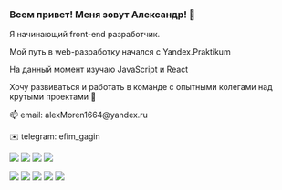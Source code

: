 ### Всем привет! Меня зовут Александр! 👋

Я начинающий front-end разработчик.

Мой путь в web-разработку начался с Yandex.Praktikum

На данный момент изучаю JavaScript и React

Хочу развиваться и работать в команде с опытными колегами над крутыми проектами 🎯

📫 email: alexMoren1664\@yandex.ru

✉️ telegram: efim_gagin


![](https://img.shields.io/badge/-JavaScript-090909?style=for-the-badge&logo=javascript)
![](https://img.shields.io/badge/-HTML5-090909?style=for-the-badge&logo=HTML5)
![](https://img.shields.io/badge/-CSS3-090909?style=for-the-badge&logo=CSS3)
![](https://img.shields.io/badge/-React-090909?style=for-the-badge&logo=React)

![](https://img.shields.io/badge/-Node.js-090909?style=for-the-badge&logo=npm)
![](https://img.shields.io/badge/-MongoDB-090909?style=for-the-badge&logo=mongodb)
![](https://img.shields.io/badge/-WebPack-090909?style=for-the-badge&logo=webpack)
![](https://img.shields.io/badge/-Express.js-090909?style=for-the-badge&logo=express)
![](https://img.shields.io/badge/-git-090909?style=for-the-badge&logo=git)
<!-- ![](https://img.shields.io/badge/-git-090909?style=for-the-badge&logo=git)
![](https://img.shields.io/badge/-git-090909?style=for-the-badge&logo=git)
![](https://img.shields.io/badge/-git-090909?style=for-the-badge&logo=git) -->